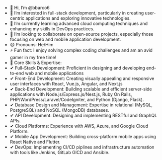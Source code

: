 - 👋 Hi, I’m @bbarco6
- 👀 I’m interested in full-stack development, particularly in creating user-centric applications and exploring innovative technologies.
- 🌱 I’m currently learning advanced cloud computing techniques and enhancing my skills in DevOps practices.
- 💞️ I’m looking to collaborate on open-source projects, especially those focusing on web and mobile application development.
- 😄 Pronouns: He/Him
- ⚡ Fun fact: I enjoy solving complex coding challenges and am an avid gamer in my free time!
- 🧵 Core Skills & Expertise:
- ✔ Full-Stack Development: Proficient in designing and developing end-to-end web and mobile applications
- ✔ Front-End Development: Creating visually appealing and responsive user interfaces with React, Vue.js, Angular, and Next.js
- ✔ Back-End Development: Building scalable and efficient server-side applications with Node.js/Express.js/Nest.js, Ruby On Rails, PHP/WordPress/Laravel/CodeIgniter, and Python (Django, Flask).
- ✔ Database Design and Management: Expertise in relational (MySQL, PostgreSQL) and NoSQL (MongoDB) databases.
- ✔ API Development: Designing and implementing RESTful and GraphQL APIs.
- ✔ Cloud Platforms: Experience with AWS, Azure, and Google Cloud Platform.
- ✔ Mobile App Development: Building cross-platform mobile apps using React Native and Flutter.
- ✔ DevOps: Implementing CI/CD piplines and infrastructure automation with tools like Jenkins, GitLab GICD and Ansible.
<!---
bbarco6/bbarco6 is a ✨ special ✨ repository because its `README.md` (this file) appears on your GitHub profile.
You can click the Preview link to take a look at your changes.
--->

